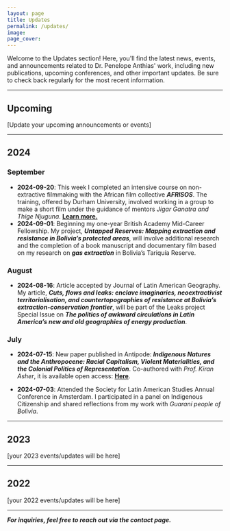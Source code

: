 ```yaml
---
layout: page
title: Updates
permalink: /updates/
image:
page_cover:
---
```


Welcome to the Updates section! Here, you'll find the latest news, events, and announcements related to Dr. Penelope Anthias' work, including new publications, upcoming conferences, and other important updates. Be sure to check back regularly for the most recent information.

---

## Upcoming

[Update your upcoming announcements or events]

---

## 2024

### September
- **2024-09-20**: This week I completed an intensive course on non-extractive filmmaking with the African film collective <strong><i>AFRISOS</i></strong>. The training, offered by Durham University, involved working in a group to make a short film under the guidance of mentors <i>Jigar Ganatra and Thige Njuguna</i>. <a href="https://www.afrisos.ngo/" target="_blank"><b><span>Learn more.</span></b></a>
- **2024-09-01**: Beginning my one-year British Academy Mid-Career Fellowship. My project, <b><em>Untapped Reserves: Mapping extraction and resistance in Bolivia’s protected areas</em></b>, will involve additional research and the completion of a book manuscript and documentary film based on my research on <b><em>gas extraction</em></b> in Bolivia’s Tariquía Reserve.

### August

- **2024-08-16**: Article accepted by Journal of Latin American Geography. My article, <em><b>Cuts, flows and leaks: enclave imaginaries, neoextractivist territorialisation, and countertopographies of resistance at Bolivia’s extraction-conservation frontier</b></em>, will be part of the Leaks project Special Issue on <b><em>The politics of awkward circulations in Latin America’s new and old geographies of energy production</em></b>.

### July

- **2024-07-15**: New paper published in Antipode: <b><em>Indigenous Natures and the Anthropocene: Racial Capitalism, Violent Materialities, and the Colonial Politics of Representation</em></b>. Co-authored with <i>Prof. Kiran Asher</i>, it is available open access: <a href="https://onlinelibrary.wiley.com/doi/full/10.1111/anti.13078" target="_blank"><b><span>Here</span></b></a>.

- **2024-07-03**: Attended the Society for Latin American Studies Annual Conference in Amsterdam. I participated in a panel on Indigenous Citizenship and shared reflections from my work with <i>Guaraní people of Bolivia</i>.

---

## 2023

[your 2023 events/updates will be here]

---

## 2022

[your 2022 events/updates will be here]

---

***For inquiries, feel free to reach out via the contact page.***
